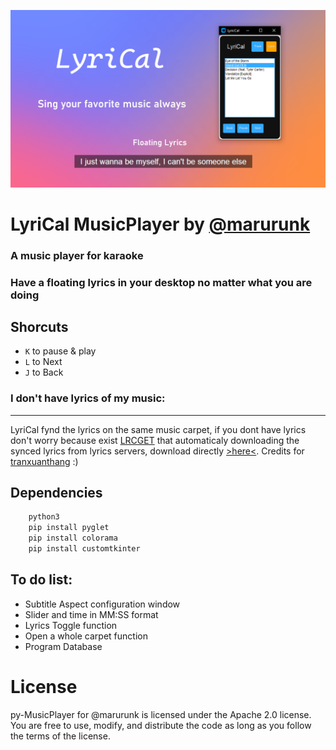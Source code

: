 ![presentation.png](/src/img/presentation.png)
# LyriCal MusicPlayer by [@marurunk](https://github.com/marurunk)
### A music player for karaoke
### Have a floating lyrics in your desktop no matter what you are doing

## Shorcuts
- `K` to pause & play
- `L` to Next
- `J` to Back

### I don't have lyrics of my music:
---
LyriCal fynd the lyrics on the same music carpet, if you dont have lyrics don't worry because exist [LRCGET](https://github.com/tranxuanthang/lrcget) that automaticaly downloading the synced lyrics from lyrics servers, download directly [>here<](https://github.com/tranxuanthang/lrcget/releases/latest). Credits for [tranxuanthang](https://github.com/tranxuanthang) :)


## Dependencies
```python 
    python3
    pip install pyglet
    pip install colorama
    pip install customtkinter
```

## To do list:
- Subtitle Aspect configuration window
- Slider and time in MM:SS format
- Lyrics Toggle function
- Open a whole carpet function 
- Program Database



# License
py-MusicPlayer for @marurunk is licensed under the Apache 2.0 license. You are free to use, modify, and distribute the code as long as you follow the terms of the license.
